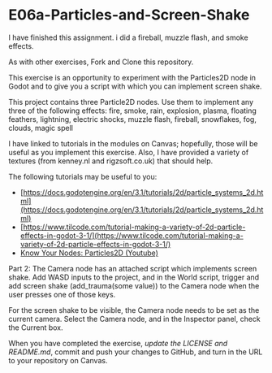 # E06a-Particles-and-Screen-Shake

I have finished this assignment. i did a fireball, muzzle flash, and smoke effects.


As with other exercises, Fork and Clone this repository.

This exercise is an opportunity to experiment with the Particles2D node in Godot and to give you a script with which you can implement screen shake.

This project contains three Particle2D nodes. Use them to implement any three of the following effects:  fire, smoke, rain, explosion, plasma, floating feathers, lightning, electric shocks, muzzle flash, fireball, snowflakes, fog, clouds, magic spell

I have linked to tutorials in the modules on Canvas; hopefully, those will be useful as you implement this exercise. Also, I have provided a variety of textures (from kenney.nl and rigzsoft.co.uk) that should help.

The following tutorials may be useful to you:
 - [https://docs.godotengine.org/en/3.1/tutorials/2d/particle_systems_2d.html](https://docs.godotengine.org/en/3.1/tutorials/2d/particle_systems_2d.html)
 - [https://www.tilcode.com/tutorial-making-a-variety-of-2d-particle-effects-in-godot-3-1/](https://www.tilcode.com/tutorial-making-a-variety-of-2d-particle-effects-in-godot-3-1/)
 - [Know Your Nodes: Particles2D (Youtube)](https://www.youtube.com/watch?v=awBfTnmgn7k)

Part 2: The Camera node has an attached script which implements screen shake. Add WASD inputs to the project, and in the World script, trigger and add screen shake (add_trauma(some value)) to the Camera node when the user presses one of those keys.

For the screen shake to be visible, the Camera node needs to be set as the current camera. Select the Camera node, and in the Inspector panel, check the Current box.

When you have completed the exercise, *update the LICENSE and README.md*, commit and push your changes to GitHub, and turn in the URL to your repository on Canvas.
